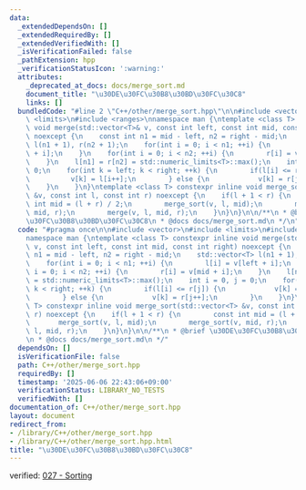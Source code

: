 ```yaml
---
data:
  _extendedDependsOn: []
  _extendedRequiredBy: []
  _extendedVerifiedWith: []
  _isVerificationFailed: false
  _pathExtension: hpp
  _verificationStatusIcon: ':warning:'
  attributes:
    _deprecated_at_docs: docs/merge_sort.md
    document_title: "\u30DE\u30FC\u30B8\u30BD\u30FC\u30C8"
    links: []
  bundledCode: "#line 2 \"C++/other/merge_sort.hpp\"\n\n#include <vector>\n#include\
    \ <limits>\n#include <ranges>\nnamespace man {\ntemplate <class T> constexpr inline\
    \ void merge(std::vector<T>& v, const int left, const int mid, const int right)\
    \ noexcept {\n    const int n1 = mid - left, n2 = right - mid;\n    std::vector<T>\
    \ l(n1 + 1), r(n2 + 1);\n    for(int i = 0; i < n1; ++i) {\n        l[i] = v[left\
    \ + i];\n    }\n    for(int i = 0; i < n2; ++i) {\n        r[i] = v[mid + i];\n\
    \    }\n    l[n1] = r[n2] = std::numeric_limits<T>::max();\n    int i = 0, j =\
    \ 0;\n    for(int k = left; k < right; ++k) {\n        if(l[i] <= r[j]) {\n  \
    \          v[k] = l[i++];\n        } else {\n            v[k] = r[j++];\n    \
    \    }\n    }\n}\ntemplate <class T> constexpr inline void merge_sort(std::vector<T>\
    \ &v, const int l, const int r) noexcept {\n    if(l + 1 < r) {\n        const\
    \ int mid = (l + r) / 2;\n        merge_sort(v, l, mid);\n        merge_sort(v,\
    \ mid, r);\n        merge(v, l, mid, r);\n    }\n}\n}\n\n/**\n * @brief \u30DE\
    \u30FC\u30B8\u30BD\u30FC\u30C8\n * @docs docs/merge_sort.md\n */\n"
  code: "#pragma once\n\n#include <vector>\n#include <limits>\n#include <ranges>\n\
    namespace man {\ntemplate <class T> constexpr inline void merge(std::vector<T>&\
    \ v, const int left, const int mid, const int right) noexcept {\n    const int\
    \ n1 = mid - left, n2 = right - mid;\n    std::vector<T> l(n1 + 1), r(n2 + 1);\n\
    \    for(int i = 0; i < n1; ++i) {\n        l[i] = v[left + i];\n    }\n    for(int\
    \ i = 0; i < n2; ++i) {\n        r[i] = v[mid + i];\n    }\n    l[n1] = r[n2]\
    \ = std::numeric_limits<T>::max();\n    int i = 0, j = 0;\n    for(int k = left;\
    \ k < right; ++k) {\n        if(l[i] <= r[j]) {\n            v[k] = l[i++];\n\
    \        } else {\n            v[k] = r[j++];\n        }\n    }\n}\ntemplate <class\
    \ T> constexpr inline void merge_sort(std::vector<T> &v, const int l, const int\
    \ r) noexcept {\n    if(l + 1 < r) {\n        const int mid = (l + r) / 2;\n \
    \       merge_sort(v, l, mid);\n        merge_sort(v, mid, r);\n        merge(v,\
    \ l, mid, r);\n    }\n}\n}\n\n/**\n * @brief \u30DE\u30FC\u30B8\u30BD\u30FC\u30C8\
    \n * @docs docs/merge_sort.md\n */"
  dependsOn: []
  isVerificationFile: false
  path: C++/other/merge_sort.hpp
  requiredBy: []
  timestamp: '2025-06-06 22:43:06+09:00'
  verificationStatus: LIBRARY_NO_TESTS
  verifiedWith: []
documentation_of: C++/other/merge_sort.hpp
layout: document
redirect_from:
- /library/C++/other/merge_sort.hpp
- /library/C++/other/merge_sort.hpp.html
title: "\u30DE\u30FC\u30B8\u30BD\u30FC\u30C8"
---
```

verified: [027 - Sorting](https://atcoder.jp/contests/math-and-algorithm/submissions/51201111)